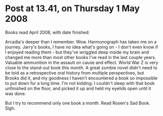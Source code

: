 # Post at 13.41, on Thursday 1 May 2008

Books read April 2008, with date finished:

Arcadia's deeper than I remember. Wow. Harmonograph has taken me on a journey.
Jarry's books, I have _no_ idea what's going on - I don't even know if I
enjoyed reading them - but they've wriggled deep inside my brain and changed
me more than most other books I've read in the last couple years. Valuable
ammunition in the assault on cause and effect. World War Z is very close to
the stand-out book this month. A great zombie novel didn't need to be told as
a retrospective oral history from multiple perspectives, but Brooks did it,
and my goodness I haven't encountered a book so impossible to put down for a
long time. I'm not kidding: I couldn't sleep with that book unfinished on the
floor, and picked it up and held my eyelids open until it was done.

But I try to recommend only one book a month. Read Rosen's Sad Book. Sigh.
